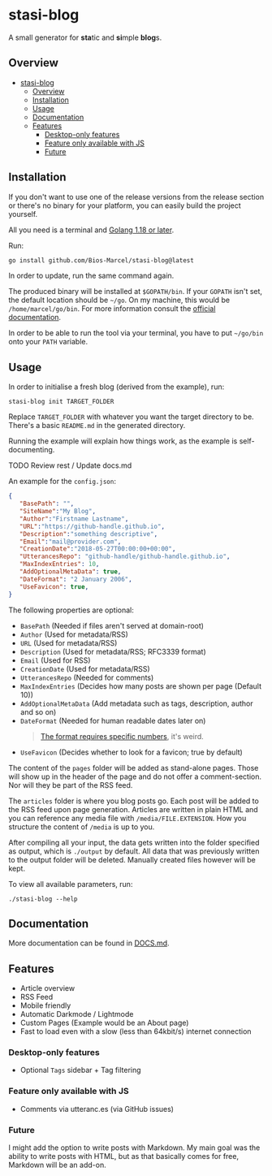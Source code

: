 # stasi-blog

A small generator for **sta**tic and **si**mple **blog**s.

## Overview

- [stasi-blog](#stasi-blog)
  - [Overview](#overview)
  - [Installation](#installation)
  - [Usage](#usage)
  - [Documentation](#documentation)
  - [Features](#features)
    - [Desktop-only features](#desktop-only-features)
    - [Feature only available with JS](#feature-only-available-with-js)
    - [Future](#future)


## Installation

If you don't want to use one of the release versions from the release section
or there's no binary for your platform, you can easily build the project
yourself.

All you need is a terminal and [Golang 1.18 or later](https://golang.org/dl/).

Run:

```sh
go install github.com/Bios-Marcel/stasi-blog@latest
```

In order to update, run the same command again.

The produced binary will be installed at `$GOPATH/bin`. If your `GOPATH` isn't
set, the default location should be `~/go`. On my machine, this would be
`/home/marcel/go/bin`. For more information consult the
[official documentation](https://golang.org/doc/gopath_code).

In order to be able to run the tool via your terminal, you have to put
`~/go/bin` onto your `PATH` variable.

## Usage

In order to initialise a fresh blog (derived from the example), run:

```shell
stasi-blog init TARGET_FOLDER
```

Replace `TARGET_FOLDER` with whatever you want the target directory
to be. There's a basic `README.md` in the generated directory.

Running the example will explain how things work, as the example is
self-documenting.

TODO Review rest / Update docs.md

An example for the `config.json`:

```json
{
   "BasePath": "",
   "SiteName":"My Blog",
   "Author":"Firstname Lastname",
   "URL":"https://github-handle.github.io",
   "Description":"something descriptive",
   "Email":"mail@provider.com",
   "CreationDate":"2018-05-27T00:00:00+00:00",
   "UtterancesRepo": "github-handle/github-handle.github.io",
   "MaxIndexEntries": 10,
   "AddOptionalMetaData": true,
   "DateFormat": "2 January 2006",
   "UseFavicon": true,
}
```

The following properties are optional:

- `BasePath` (Needed if files aren't served at domain-root)
- `Author` (Used for metadata/RSS)
- `URL` (Used for metadata/RSS)
- `Description` (Used for metadata/RSS; RFC3339 format)
- `Email` (Used for RSS)
- `CreationDate` (Used for metadata/RSS)
- `UtterancesRepo` (Needed for comments)
- `MaxIndexEntries` (Decides how many posts are shown per page (Default 10))
- `AddOptionalMetaData` (Add metadata such as tags, description, author and so on)
- `DateFormat` (Needed for human readable dates later on)
  > [The format requires specific numbers](https://golang.org/pkg/time/#pkg-constants), it's weird.
- `UseFavicon` (Decides whether to look for a favicon; true by default)

The content of the `pages` folder will be added as stand-alone pages. Those
will show up in the header of the page and do not offer a comment-section.
Nor will they be part of the RSS feed.

The `articles` folder is where you blog posts go. Each post will be added to
the RSS feed upon page generation. Articles are written in plain HTML and you
can reference any media file with `/media/FILE.EXTENSION`. How you structure
the content of `/media` is up to you.

After compiling all your input, the data gets written into the folder
specified as output, which is `./output` by default. All data that was
previously written to the output folder will be deleted. Manually created
files however will be kept.

To view all available parameters, run:

```shell
./stasi-blog --help
```

## Documentation

More documentation can be found in [DOCS.md](/DOCS.md).

## Features

- Article overview
- RSS Feed
- Mobile friendly
- Automatic Darkmode / Lightmode
- Custom Pages (Example would be an About page)
- Fast to load even with a slow (less than 64kbit/s) internet connection

### Desktop-only features

- Optional `Tags` sidebar + Tag filtering

### Feature only available with JS

- Comments via utteranc.es (via GitHub issues)

### Future

I might add the option to write posts with Markdown. My main goal was the
ability to write posts with HTML, but as that basically comes for
free, Markdown will be an add-on.
